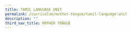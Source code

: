 ```yaml
---
title: TAMIL LANGUAGE UNIT
permalink: /curriculum/mother-tongue/tamil-language-unit
description: ""
third_nav_title: MOTHER TONGUE
---
```


